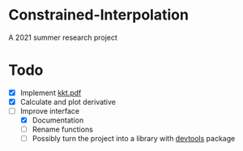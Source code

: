 # Constrained-Interpolation
A 2021 summer research project

# Todo
- [x] Implement [kkt.pdf](Resources/kkt.pdf)
- [x] Calculate and plot derivative
- [ ] Improve interface
  - [x] Documentation
  - [ ] Rename functions
  - [ ] Possibly turn the project into a library with [devtools](https://www.rdocumentation.org/packages/devtools/versions/2.4.2) package
